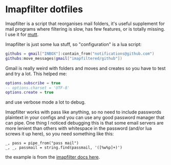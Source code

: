 # Imapfilter dotfiles

Imapfilter is a script that reorganises mail folders, it's useful
supplement for mail programs where filtering is slow, has few features,
or is totally missing. I use it for [mutt](mutt.html).

Imapfilter is just some lua stuff, so "configuration" is a lua script:

```lua
githubs = gmail["INBOX"]:contain_from("notifications@github.com")
githubs:move_messages(gmail["imapfiltered/github"])
```

Gmail is really weird with folders and moves and creates so
you have to test and try a lot. This helped me:

```lua
options.subscribe = true
-- options.charset = 'UTF-8'
options.create = true
```

and use verbose mode a lot to debug.

Imapfilter works with pass like anything, so no need to include passwords
plaintext in your configs and you can use any good password manager that can
pipe. One thing I noticed debugging this is that some email servers are more
lenient than others with whitespace in the password (and/or lua screws it up
here), so you need something like this:

```
_, pass = pipe_from("pass mail")
_, _, passmail = string.find(passmail, '([%w%p]+)')
```

the example is from the [imapfilter docs
here](https://github.com/lefcha/imapfilter/blob/master/samples/extend.lua).

